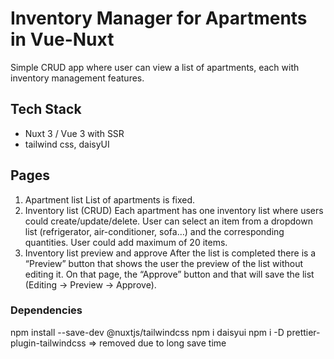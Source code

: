 # Inventory Manager for Apartments in Vue-Nuxt

Simple CRUD app where user can view a list of apartments, each with inventory management features.

## Tech Stack

- Nuxt 3 / Vue 3 with SSR
- tailwind css, daisyUI

## Pages

1. Apartment list
   List of apartments is fixed.
2. Inventory list (CRUD)
   Each apartment has one inventory list where users could create/update/delete.
   User can select an item from a dropdown list (refrigerator, air-conditioner, sofa…) and the corresponding quantities.
   User could add maximum of 20 items.
3. Inventory list preview and approve
   After the list is completed there is a “Preview” button that shows the user the preview of the list without editing it.
   On that page, the “Approve” button and that will save the list (Editing -> Preview -> Approve).

### Dependencies

npm install --save-dev @nuxtjs/tailwindcss
npm i daisyui
npm i -D prettier-plugin-tailwindcss => removed due to long save time
